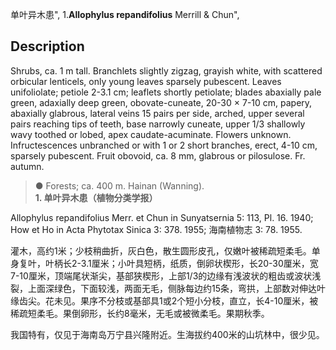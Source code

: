 单叶异木患",
1.**Allophylus repandifolius** Merrill & Chun",

## Description
Shrubs, ca. 1 m tall. Branchlets slightly zigzag, grayish white, with scattered orbicular lenticels, only young leaves sparsely pubescent. Leaves unifoliolate; petiole 2-3.1 cm; leaflets shortly petiolate; blades abaxially pale green, adaxially deep green, obovate-cuneate, 20-30 × 7-10 cm, papery, abaxially glabrous, lateral veins 15 pairs per side, arched, upper several pairs reaching tips of teeth, base narrowly cuneate, upper 1/3 shallowly wavy toothed or lobed, apex caudate-acuminate. Flowers unknown. Infructescences unbranched or with 1 or 2 short branches, erect, 4-10 cm, sparsely pubescent. Fruit obovoid, ca. 8 mm, glabrous or pilosulose. Fr. autumn.

> ●  Forests; ca. 400 m. Hainan (Wanning).
**1. 单叶异木患（植物分类学报）**

Allophylus repandifolius Merr. et Chun in Sunyatsernia 5: 113, Pl. 16. 1940; How et Ho in Acta Phytotax Sinica 3: 378. 1955; 海南植物志 3: 78. 1955.

灌木，高约1米；少枝稍曲折，灰白色，散生圆形皮孔，仅嫩叶被稀疏短柔毛。单身复叶，叶柄长2-3.1厘米；小叶具短柄，纸质，倒卵状楔形，长20-30厘米，宽7-10厘米，顶端尾状渐尖，基部狭楔形，上部1/3的边缘有浅波状的粗齿或波状浅裂，上面深绿色，下面较浅，两面无毛，侧脉每边约15条，弯拱，上部数对伸达叶缘齿尖。花未见。果序不分枝或基部具1或2个短小分枝，直立，长4-10厘米，被稀疏短柔毛。果倒卵形，长约8毫米，无毛或被微柔毛。果期秋季。

我国特有，仅见于海南岛万宁县兴隆附近。生海拔约400米的山坑林中，很少见。
